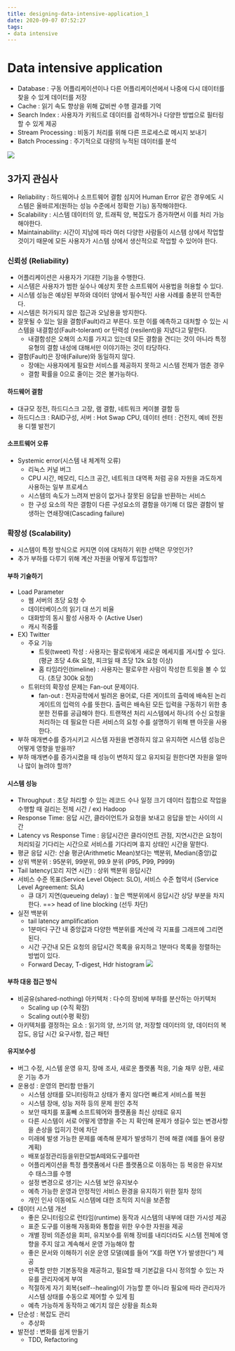 ```yaml
---
title: designing-data-intensive-application_1
date: 2020-09-07 07:52:27
tags:
- data intensive
---
```

# Data intensive application
- Database : 구동 어플리케이션이나 다른 어플리케이션에서 나중에 다시 데이터를 찾을 수 있게 데이터를 저장
- Cache : 읽기 속도 향상을 위해 값비싼 수행 결과를 기억
- Search Index : 사용자가 키워드로 데이터를 검색하거나 다양한 방법으로 필터링 할 수 있게 제공
- Stream Processing : 비동기 처리를 위해 다른 프로세스로 메시지 보내기
- Batch Processing : 주기적으로 대량의 누적된 데이터를 분석
 
 ![](/images/data-intensive/chapter_1/data_system_architecture.png)
 
## 3가지 관심사
 - Reliability : 하드웨어나 소프트웨어 결함 심지어 Human Error 같은 경우에도 시스템은 올바르게(원하는 성능 수준에서 정확한 기능) 동작해야한다.
 - Scalability : 시스템 데이터의 양, 트래픽 양, 복잡도가 증가하면서 이를 처리 가능해야한다.
 - Maintainability: 시간이 지남에 따라 여러 다양한 사람들이 시스템 상에서 작업할 것이기 때문에 모든 사용자가 시스템 상에서 생산적으로 작업할 수 있어야 한다.
 
### 신뢰성 (Reliability)
- 어플리케이션은 사용자가 기대한 기능을 수행한다.
- 시스템은 사용자가 범한 실수나 예상치 못한 소프트웨어 사용법을 허용할 수 있다.
- 시스템 성능은 예상된 부하와 데이터 양에서 필수적인 사용 사례를 충분히 만족한다.
- 시스템은 허가되지 않은 접근과 오남용을 방지한다.
- 잘못될 수 있는 일을 결함(Fault)라고 부른다. 또한 이를 예측하고 대처할 수 있는 시스템을 내결함성(Fault-tolerant) or 탄력성 (resilent)을 지녔다고 말한다.
    - 내결함성은 오해의 소지를 가지고 있는데 모든 결함을 견디는 것이 아니라 특정 유형의 결함 내성에 대해서만 이야기하는 것이 타당하다.
- 결함(Fault)은 장애(Failure)와 동일하지 않다.
    - 장애는 사용자에게 필요한 서비스를 제공하지 못하고 시스템 전체가 멈춘 경우
    - 결함 확률을 0으로 줄이는 것은 불가능하다.

#### 하드웨어 결함
- 대규모 정전, 하드디스크 고장, 램 결함, 네트워크 케이블 결함 등
- 하드디스크 : RAID구성, 서버 : Hot Swap CPU, 데이터 센터 : 건전지, 예비 전원용 디젤 발전기

#### 소프트웨어 오류
- Systemic error(시스템 내 체계적 오류)
    - 리눅스 커널 버그
    - CPU 시간, 메모리, 디스크 공간, 네트워크 대역폭 처럼 공유 자원을 과도하게 사용하는 일부 프로세스
    - 시스템의 속도가 느려져 반응이 없거나 잘못된 응답을 반환하는 서비스
    - 한 구성 요소의 작은 결함이 다른 구성요소의 결함을 야기해 더 많은 결함이 발생하는 연쇄장애(Cascading failure)

### 확장성 (Scalability)
- 시스템이 특정 방식으로 커지면 이에 대처하기 위한 선택은 무엇인가?
- 추가 부하를 다루기 위해 계산 자원을 어떻게 투입할까?

#### 부하 기술하기
- Load Parameter
    - 웹 서버의 초당 요청 수
    - 데이터베이스의 읽기 대 쓰기 비율
    - 대화방의 동시 활성 사용자 수 (Active User)
    - 캐시 적중률
- EX) Twitter
    - 주요 기능
        - 트윗(tweet) 작성 : 사용자는 팔로워에게 새로운 메세지를 게시할 수 있다. (평균 초당 4.6k 요청, 피크일 때 초당 12k 요청 이상)
        - 홈 타임라인(timeline) : 사용자는 팔로우한 사람이 작성한 트윗을 볼 수 있다. (초당 300k 요청)
    - 트위터의 확장성 문제는 Fan-out 문제이다.
        - fan-out : 전자공학에서 빌려온 용어로, 다른 게이트의 출력에 배속된 논리 게이트의 입력의 수를 뜻한다. 출력은 배속된 모든 입력을 구동하기 위한 충분한 전류를 공급해야 한다.
                    트랜잭션 처리 시스템에서 하나의 수신 요청을 처리하는 데 필요한 다른 서비스의 요청 수를 설명하기 위해 팬 아웃을 사용한다.
- 부하 매개변수를 증가시키고 시스템 자원을 변경하지 않고 유지하면 시스템 성능은 어떻게 영향을 받을까?
- 부하 매개변수를 증가시켰을 때 성능이 변하지 않고 유지되길 원한다면 자원을 얼마나 많이 늘려야 할까?

#### 시스템 성능
- Throughput : 초당 처리할 수 있는 레코드 수나 일정 크기 데이터 집합으로 작업을 수행할 때 걸리는 전체 시간 / ex) Hadoop
- Response Time: 응답 시간, 클라이언트가 요청을 보내고 응답을 받는 사이의 시간
- Latency vs Response Time : 응답시간은 클라이언트 관점, 지연시간은 요청이 처리되길 기다리는 시간으로 서비스를 기다리며 휴지 상태인 시간을 말한다.
- 평균 응답 시간: 산술 평균(Arithmetic Mean)보다는 백분위, Median(중앙)값
- 상위 백분위 : 95분위, 99분위, 99.9 분위 (P95, P99, P999)
- Tail latency(꼬리 지연 시간) : 상위 백분위 응답시간
- 서비스 수준 목표(Service Level Object: SLO), 서비스 수준 협약서 (Service Level Agreement: SLA)
    - 큐 대기 지연(queueing delay) : 높은 백분위에서 응답시간 상당 부분을 차지한다. ==>  head of line blocking (선두 차단)
- 실전 백분위
    - tail latency amplification
    - 1분마다 구간 내 중앙값과 다양한 백분위를 계산에 각 지표를 그래프에 그리면 된다.
    - 시간 구간내 모든 요청의 응답시간 목록을 유지하고 1분마다 목록을 정렬하는 방법이 있다.
    - Forward Decay, T-digest, Hdr histogram 
 ![](/images/data-intensive/chapter_1/slow_application_effect.png)

#### 부하 대응 접근 방식
- 비공유(shared-nothing) 아키텍처 : 다수의 장비에 부하를 분산하는 아키텍처
    - Scaling up (수직 확장) 
    - Scaling out(수평 확장) 
- 아키텍처를 결정하는 요소 : 읽기의 양, 쓰기의 양, 저장할 데이터의 양, 데이터의 복잡도, 응답 시간 요구사항, 접근 패턴

#### 유지보수성
- 버그 수정, 시스템 운영 유지, 장애 조사, 새로운 플랫폼 적응, 기술 채무 상환, 새로운 기능 추가
- 운용성 : 운영의 편리함 만들기
    - 시스템 상태를 모니터링하고 상태가 좋지 않다먼 빠르게 서비스를 복원
    - 시스템 장애, 성능 저하 등의 문제 원인 추적 
    - 보안 때치를 포훌빼 소프트웨어와 플랫폼을 최신 상태로 유지
    - 다른 시스템이 서로 어떻게 영향을 주는 지 확인해 문제가 생길수 있는 변경사항을 손상을 입히기 전에 차단 
    - 미래에 발생 가능한 문제를 예측해 문제가 발생하기 전에 해결 (예를 들어 용량 계획)
    - 배포설정관리등을위한모범A떼와도구를마련
    - 어플리케이션을 특정 플랫폼에서 다른 플랫폼으로 이동하는 등 복응한 유지보수 태스크를 수행 
    - 설정 변경으로 생기는 시스템 보안 유지보수
    - 예측 가능한 운영과 안정적인 서비스 환경을 유지하기 위한 절차 정의
    - 개인 인사 이동에도 시스템에 대한 조직의 지식을 보존함
- 데이터 시스템 개선
    - 좋은 모니터링으로 런타임(runtime) 동작과 시스템의 내부에 대한 가시성 제공
    - 표준 도구를 이용해 자동화와 통합을 위한 우수한 자원을 제공
    - 개별 장비 의존성을 회피, 유지보수를 위해 장비를 내리더라도 시스템 전체에 영향을 주지 않고 계속해서 운영 가능해야 함
    - 좋은 문서와 이해하기 쉬운 운영 모댈(예를 들어 “X를 하면 Y가 발생한다") 제공
    - 만족할 만한 기본동작을 제공하고, 필요할 때 기본값을 다시 정의할 수 있는 자유를 관리자에게 부여
    - 적절하게 자기 회복{self--healing)이 가능할 뿐 아니라 필요에 따라 관리자가 시스템 상태를 수동으로 제어할 수 있게 힘
    - 예측 가능하게 동작하고 예기치 않은 상황을 최소화
- 단순성 : 복잡도 관리
    - 추상화
- 발전성 : 변화를 쉽게 만들기
    - TDD, Refactoring  